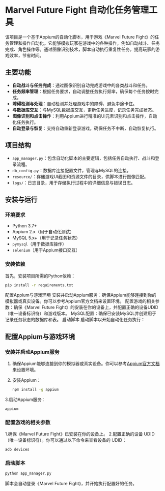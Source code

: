 # Marvel Future Fight 自动化任务管理工具

该项目是一个基于Appium的自动化脚本，用于游戏《Marvel Future Fight》的任务管理和操作自动化。它能够模拟玩家在游戏中的各种操作，例如自动战斗、任务完成、角色操作等。通过图像识别技术，脚本自动执行重复性任务，提高玩家的游戏效率，节省时间。

## 主要功能

- **自动战斗与任务完成**：通过图像识别自动完成游戏中的各类战斗和任务。
- **任务频率管理**：根据任务要求，自动调整任务执行频率，确保每个任务按时完成。
- **障碍检测与处理**：自动检测并处理游戏中的障碍，避免中途卡住。
- **与数据库交互**：与MySQL数据库交互，更新任务进度，记录任务完成状态。
- **图像识别和点击操作**：利用Appium进行精准的UI元素识别和点击操作，自动化任务执行。
- **自动登录与恢复**：支持自动重新登录游戏，确保任务不中断，自动恢复执行。

## 项目结构

- `app_manager.py`：包含自动化脚本的主要逻辑，包括任务自动执行、战斗和登录流程。
- `db_config.py`：数据库连接配置文件，管理与MySQL的连接。
- `resource/`：存储游戏UI截图和资源文件的目录，供脚本进行图像匹配。
- `logs/`：日志目录，用于存储执行过程中的详细信息与错误日志。

## 安装与运行

### 环境要求

- Python 3.7+
- Appium 2.x（用于自动化测试）
- MySQL 5.x+（用于记录任务状态）
- `pymysql`（用于数据库操作）
- `selenium`（用于Appium接口交互）

### 安装依赖

首先，安装项目所需的Python依赖：

```bash
pip install -r requirements.txt
```
配置Appium与游戏环境
安装并启动Appium服务：确保Appium能够连接到你的模拟器或真实设备。你可以参考Appium官方文档来设置环境。
配置游戏的相关参数：确保《Marvel Future Fight》的安装在你的设备上，并配置正确的设备UDID（唯一设备标识符）和游戏版本。
MySQL配置：确保已安装MySQL并创建用于记录任务状态的数据库和表。
启动脚本
启动脚本以开始自动化任务执行：

## 配置Appium与游戏环境

### 安装并启动Appium服务

1. 确保Appium能够连接到你的模拟器或真实设备。你可以参考[Appium官方文档](http://appium.io/docs/en/about-appium/intro/)来设置环境。
   
2. 安装Appium：
   ```bash
   npm install -g appium
   ```
3.启动Appium服务：
   ```bash
  appium
  ```
### 配置游戏的相关参数
1.确保《Marvel Future Fight》已安装在你的设备上。
2.配置正确的设备 UDID（唯一设备标识符）。你可以通过以下命令来查看设备的 UDID：

```bash
adb devices
```
### 启动脚本
```bash
python app_manager.py
```  
脚本会自动登录《Marvel Future Fight》，并开始执行配置好的任务。
